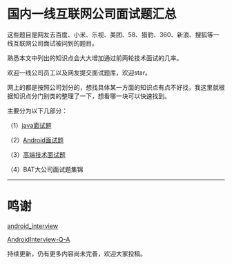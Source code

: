 # 国内一线互联网公司面试题汇总

这些题目是网友去百度、小米、乐视、美团、58、猎豹、360、新浪、搜狐等一线互联网公司面试被问到的题目。

熟悉本文中列出的知识点会大大增加通过前两轮技术面试的几率。

欢迎一线公司员工以及网友提交面试题库，欢迎star。

网上的都是按照公司划分的，想找具体某一方面的知识点有点不好找，我这里就根据知识点分门别类的整理了一下，想看哪一块可以快速找到。

主要分为以下几部分：

（1）[java面试题](https://github.com/AweiLoveAndroid/CommonDevKnowledge/)

（2）[Android面试题](https://github.com/AweiLoveAndroid/CommonDevKnowledge/)

（3）[高端技术面试题](https://github.com/AweiLoveAndroid/CommonDevKnowledge/)

（4）BAT大公司面试题集锦

----

# 鸣谢

[android_interview](https://github.com/LRH1993/android_interview)

[AndroidInterview-Q-A](https://github.com/JackyAndroid/AndroidInterview-Q-A)



持续更新，仍有更多内容尚未完善，欢迎大家投稿。
